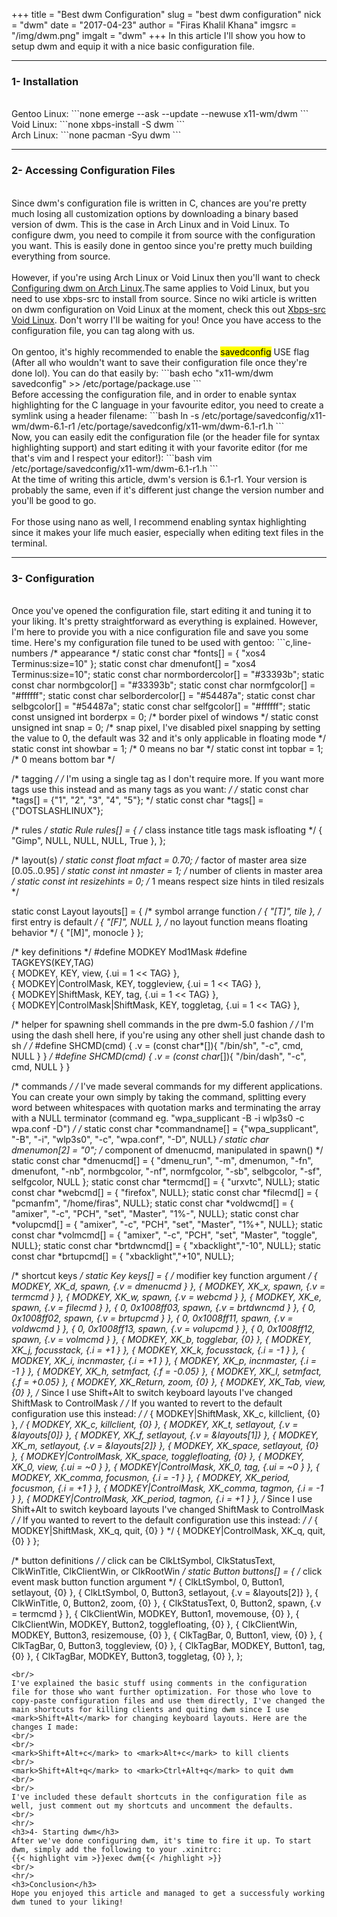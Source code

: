 +++
title = "Best dwm Configuration"
slug = "best dwm configuration"
nick = "dwm"
date = "2017-04-23"
author = "Firas Khalil Khana"
imgsrc = "/img/dwm.png"
imgalt = "dwm"
+++
In this article I'll show you how to setup dwm and equip it with a nice basic configuration file.
<br/>
<hr/>
<h3>1- Installation</h3>
<br/>
Gentoo Linux:
```none
emerge --ask --update --newuse x11-wm/dwm
```
<br/>
Void Linux:
```none
xbps-install -S dwm
```
<br/>
Arch Linux:
```none
pacman -Syu dwm
```
<hr/>
<h3>2- Accessing Configuration Files</h3>
<br/>
Since dwm's configuration file is written in C, chances are you're pretty much losing all customization options by downloading a binary based version of dwm. This is the case in Arch Linux and in Void Linux. To configure dwm, you need to compile it from source with the configuration you want. This is easily done in gentoo since you're pretty much building everything from source.
<br/>
<br/>
However, if you're using Arch Linux or Void Linux then you'll want to check <a href="https://wiki.archlinux.org/index.php/dwm#Configuration">Configuring dwm on Arch Linux</a>.The same applies to Void Linux, but you need to use xbps-src to install from source. Since no wiki article is written on dwm configuration on Void Linux at the moment, check this out <a href="https://wiki.voidlinux.eu/Xbps-src">Xbps-src Void Linux</a>. Don't worry I'll be waiting for you! Once you have access to the configuration file, you can tag along with us.
<br/>
<br/>
On gentoo, it's highly recommended to enable the <mark>savedconfig</mark> USE flag (After all who wouldn't want to save their configuration file once they're done lol). You can do that easily by:
```bash
echo "x11-wm/dwm savedconfig" >> /etc/portage/package.use
```
<br/>
Before accessing the configuration file, and in order to enable syntax highlighting for the C language in your favourite editor, you need to create a symlink using a header filename:
```bash
ln -s /etc/portage/savedconfig/x11-wm/dwm-6.1-r1 /etc/portage/savedconfig/x11-wm/dwm-6.1-r1.h
```
<br/>
Now, you can easily edit the configuration file (or the header file for syntax highlighting support) and start editing it with your favorite editor (for me that's vim and I respect your editor!):
```bash
vim /etc/portage/savedconfig/x11-wm/dwm-6.1-r1.h
```
<br/>
At the time of writing this article, dwm's version is 6.1-r1. Your version is probably the same, even if it's different just change the version number and you'll be good to go.
<br/>
<br/>
For those using nano as well, I recommend enabling syntax highlighting since it makes your life much easier, especially when editing text files in the terminal.
<hr/>
<h3>3- Configuration</h3>
<br/>
Once you've opened the configuration file, start editing it and tuning it to your liking. It's pretty straightforward as everything is explained. However, I'm here to provide you with a nice configuration file and save you some time. Here's my configuration file tuned to be used with gentoo:
```c,line-numbers
/* appearance */
static const char *fonts[] = {
	"xos4 Terminus:size=10"
};
static const char dmenufont[]       = "xos4 Terminus:size=10";
static const char normbordercolor[] = "#33393b";
static const char normbgcolor[]     = "#33393b";
static const char normfgcolor[]     = "#ffffff";
static const char selbordercolor[]  = "#54487a";
static const char selbgcolor[]      = "#54487a";
static const char selfgcolor[]      = "#ffffff";
static const unsigned int borderpx  = 0;        /* border pixel of windows */
static const unsigned int snap      = 0;       /* snap pixel, I've disabled pixel snapping by setting the value to 0, the default was 32 and it's only applicable in floating mode */
static const int showbar            = 1;        /* 0 means no bar */
static const int topbar             = 1;        /* 0 means bottom bar */

/* tagging */
/* I'm using a single tag as I don't require more. If you want more tags use this instead and as many tags as you want: */
/* static const char *tags[] = {"1", "2", "3", "4", "5"}; */
static const char *tags[] = {"DOTSLASHLINUX"};

/* rules */
static Rule rules[] = {
    /* class                instance        title       tags mask     isfloating */
    { "Gimp",                 NULL,       NULL,       NULL,            True },
};

/* layout(s) */
static const float mfact     = 0.70; /* factor of master area size [0.05..0.95] */
static const int nmaster     = 1;    /* number of clients in master area */
static const int resizehints = 0;    /* 1 means respect size hints in tiled resizals */

static const Layout layouts[] = {
	/* symbol     arrange function */
	{ "[T]",      tile },    /* first entry is default */
	{ "[F]",      NULL },    /* no layout function means floating behavior */
	{ "[M]",      monocle }
};

/* key definitions */
#define MODKEY Mod1Mask
#define TAGKEYS(KEY,TAG) \
	{ MODKEY,                       KEY,      view,           {.ui = 1 << TAG} }, \
	{ MODKEY|ControlMask,           KEY,      toggleview,     {.ui = 1 << TAG} }, \
	{ MODKEY|ShiftMask,             KEY,      tag,            {.ui = 1 << TAG} }, \
	{ MODKEY|ControlMask|ShiftMask, KEY,      toggletag,      {.ui = 1 << TAG} },

/* helper for spawning shell commands in the pre dwm-5.0 fashion */
/* I'm using the dash shell here, if you're using any other shell just chande dash to sh */
/* #define SHCMD(cmd) { .v = (const char*[]){ "/bin/sh", "-c", cmd, NULL } } */
#define SHCMD(cmd) { .v = (const char*[]){ "/bin/dash", "-c", cmd, NULL } }

/* commands */
/* I've made several commands for my different applications. You can create your own simply by
taking the command, splitting every word between whitespaces with quotation marks and terminating
the array with a NULL terminator (command eg. "wpa_supplicant -B -i wlp3s0 -c wpa.conf -D") */
/* static const char *commandname[] = {"wpa_supplicant", "-B", "-i", "wlp3s0", "-c", "wpa.conf", "-D", NULL} */
static char dmenumon[2] = "0"; /* component of dmenucmd, manipulated in spawn() */
static const char *dmenucmd[] = { "dmenu_run", "-m", dmenumon, "-fn", dmenufont, "-nb", normbgcolor, "-nf", normfgcolor, "-sb", selbgcolor, "-sf", selfgcolor, NULL };
static const char *termcmd[]  = { "urxvtc", NULL};
static const char *webcmd[]  = { "firefox", NULL};
static const char *filecmd[]  = { "pcmanfm", "/home/firas", NULL};
static const char *voldwcmd[]  = { "amixer", "-c", "PCH", "set", "Master", "1%-", NULL};
static const char *volupcmd[]  = { "amixer", "-c", "PCH", "set", "Master", "1%+", NULL};
static const char *volmcmd[]  = { "amixer", "-c", "PCH", "set", "Master", "toggle", NULL};
static const char *brtdwncmd[]  = { "xbacklight","-10", NULL};
static const char *brtupcmd[]  = { "xbacklight","+10", NULL};

/* shortcut keys */
static Key keys[] = {
	/* modifier                     key             function        argument */
	{ MODKEY,                       XK_d,           spawn,          {.v = dmenucmd } },
	{ MODKEY,                       XK_x, 	        spawn,          {.v = termcmd } },
	{ MODKEY,                       XK_w,           spawn,          {.v = webcmd } },
    { MODKEY,                       XK_e,	        spawn,          {.v = filecmd } },
    { 0,                            0x1008ff03,     spawn,          {.v = brtdwncmd } },
    { 0,                            0x1008ff02,     spawn,          {.v = brtupcmd } },
    { 0,                            0x1008ff11,	    spawn,          {.v = voldwcmd } },
    { 0,             	        	0x1008ff13,	   	spawn,          {.v = volupcmd } },
    { 0,                            0x1008ff12,	    spawn,          {.v = volmcmd } },
	{ MODKEY,                       XK_b,           togglebar,      {0} },
	{ MODKEY,                       XK_j,           focusstack,     {.i = +1 } },
	{ MODKEY,                       XK_k,           focusstack,     {.i = -1 } },
	{ MODKEY,                       XK_i,           incnmaster,     {.i = +1 } },
	{ MODKEY,                       XK_p,           incnmaster,     {.i = -1 } },
	{ MODKEY,                       XK_h,           setmfact,       {.f = -0.05} },
	{ MODKEY,                       XK_l,           setmfact,       {.f = +0.05} },
	{ MODKEY,                       XK_Return,      zoom,           {0} },
	{ MODKEY,                       XK_Tab,         view,           {0} },
	/* Since I use Shift+Alt to switch keyboard layouts I've changed ShiftMask to ControlMask */
	/* If you wanted to revert to the default configuration use this instead: */
	/* { MODKEY|ShiftMask,          XK_c,           killclient,     {0} }, */
	{ MODKEY,           			XK_c,           killclient,     {0} },
	{ MODKEY,                       XK_t,           setlayout,      {.v = &layouts[0]} },
	{ MODKEY,                       XK_f,           setlayout,      {.v = &layouts[1]} },
	{ MODKEY,                       XK_m,           setlayout,      {.v = &layouts[2]} },
	{ MODKEY,                       XK_space,       setlayout,      {0} },
	{ MODKEY|ControlMask,           XK_space,       togglefloating, {0} },
	{ MODKEY,                       XK_0,           view,           {.ui = ~0 } },
	{ MODKEY|ControlMask,           XK_0,           tag,            {.ui = ~0 } },
	{ MODKEY,                       XK_comma,       focusmon,       {.i = -1 } },
	{ MODKEY,                       XK_period,      focusmon,       {.i = +1 } },
	{ MODKEY|ControlMask,           XK_comma,       tagmon,         {.i = -1 } },
	{ MODKEY|ControlMask,           XK_period,      tagmon,         {.i = +1 } },
	/* Since I use Shift+Alt to switch keyboard layouts I've changed ShiftMask to ControlMask */
	/* If you wanted to revert to the default configuration use this instead: */
	/* { MODKEY|ShiftMask,          XK_q,           quit,           {0} } */
	{ MODKEY|ControlMask,           XK_q,           quit,           {0} }
};

/* button definitions */
/* click can be ClkLtSymbol, ClkStatusText, ClkWinTitle, ClkClientWin, or ClkRootWin */
static Button buttons[] = {
	/* click                event mask      button          function        argument */
	{ ClkLtSymbol,          0,              Button1,        setlayout,      {0} },
	{ ClkLtSymbol,          0,              Button3,        setlayout,      {.v = &layouts[2]} },
	{ ClkWinTitle,          0,              Button2,        zoom,           {0} },
	{ ClkStatusText,        0,              Button2,        spawn,          {.v = termcmd } },
	{ ClkClientWin,         MODKEY,         Button1,        movemouse,      {0} },
	{ ClkClientWin,         MODKEY,         Button2,        togglefloating, {0} },
	{ ClkClientWin,         MODKEY,         Button3,        resizemouse,    {0} },
	{ ClkTagBar,            0,              Button1,        view,           {0} },
	{ ClkTagBar,            0,              Button3,        toggleview,     {0} },
	{ ClkTagBar,            MODKEY,         Button1,        tag,            {0} },
	{ ClkTagBar,            MODKEY,         Button3,        toggletag,      {0} },
};
```
<br/>
I've explained the basic stuff using comments in the configuration file for those who want further optimization. For those who love to copy-paste configuration files and use them directly, I've changed the main shortcuts for killing clients and quiting dwm since I use <mark>Shift+Alt</mark> for changing keyboard layouts. Here are the changes I made:
<br/>
<br/>
<mark>Shift+Alt+c</mark> to <mark>Alt+c</mark> to kill clients
<br/>
<mark>Shift+Alt+q</mark> to <mark>Ctrl+Alt+q</mark> to quit dwm
<br/>
<br/>
I've included these default shortcuts in the configuration file as well, just comment out my shortcuts and uncomment the defaults.
<br/>
<hr/>
<h3>4- Starting dwm</h3>
After we've done configuring dwm, it's time to fire it up. To start dwm, simply add the following to your .xinitrc:
{{< highlight vim >}}exec dwm{{< /highlight >}}
<br/>
<hr/>
<h3>Conclusion</h3>
Hope you enjoyed this article and managed to get a successfuly working dwm tuned to your liking!
